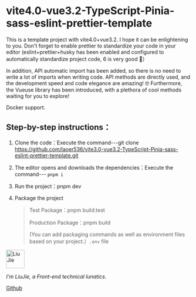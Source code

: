 # vite4.0-vue3.2-TypeScript-Pinia-sass-eslint-prettier-template

This is a template project with vite4.0+vue3.2. I hope it can be enlightening to you. Don't forget to enable prettier to standardize your code in your editor (eslint+prettier+husky has been enabled and configured to automatically standardize project code, 6 is very good 🤣）

In addition, API automatic import has been added, so there is no need to write a lot of imports when writing code. API methods are directly used, and the development speed and code elegance are amazing! 🤓 Furthermore, the Vueuse library has been introduced, with a plethora of cool methods waiting for you to explore!

Docker support.

## Step-by-step instructions：

1. Clone the code：Execute the command---git clone https://github.com/laoer536/vite3.0-vue3.2-TypeScript-Pinia-sass-eslint-prettier-template.git

2. The editor opens and downloads the dependencies：Execute the command--- `pnpm i`

3. Run the project：pnpm dev

4. Package the project

   > Test Package：pnpm build:test
   >
   > Production Package：pnpm build
   >
   > (You can add packaging commands as well as environment files based on your project.）`.env` file

<div align="left">
<img alt="Liu Jie" src="https://s2.loli.net/2021/12/16/rxjhMFtGElVIuyz.png" width=50 />

_I'm LiuJie, a Front-end technical lunatics._

[Github](https://github.com/laoer536)
